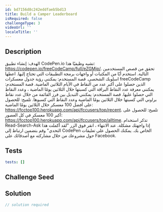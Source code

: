```yaml
---
id: bd7156d8c242eddfaeb5bd13
title: Build a Camper Leaderboard
isRequired: false
challengeType: 3
videoUrl: ''
localeTitle: ''
---
```


## Description
الهدف: إنشاء تطبيق CodePen.io تشبه وظيفيًا هذا: https://codepen.io/freeCodeCamp/full/eZGMjp/. تحقق من قصص المستخدمين التالية. استخدم أيًا من المكتبات أو واجهات برمجة التطبيقات التي تحتاج إليها. اعطها اسلوبك الشخصي. قصة المستخدم: يمكنني رؤية جدول معسكرات freeCodeCamp الذين حصلوا على أكبر عدد من النقاط في الأيام الثلاثين الماضية. قصة المستخدم: يمكنني معرفة عدد النقاط البراقة التي كسبتها خلال الثلاثين يومًا الماضية ، وعدد النقاط التي حصلوا عليها. قصة المستخدم: يمكنني التبديل بين فرز القائمة من خلال عدد نقاط براوني التي كسبتها خلال الثلاثين يومًا الماضية وعدد النقاط التي كسبوها. تلميح: للحصول على أفضل 100 معسكر خلال الثلاثين يومًا الماضية: https://fcctop100.herokuapp.com/api/fccusers/top/recent. تلميح: للحصول على أكبر 100 معسكر في كل العصور: https://fcctop100.herokuapp.com/api/fccusers/top/alltime. تذكر استخدام Read-Search-Ask إذا واجهتك مشكلة. عند الانتهاء ، انقر فوق الزر "لقد أكملت هذا التحدي" وقم بتضمين ارتباط إلى CodePen الخاص بك. يمكنك الحصول على تعليقات حول مشروعك من خلال مشاركته مع أصدقائك على Facebook.

## Tests
<section id='tests'>

```yml
tests: []

```

</section>

## Challenge Seed
<section id='challengeSeed'>

</section>

## Solution
<section id='solution'>

```js
// solution required
```
</section>
